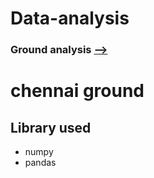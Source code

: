 # Data-analysis 
###  Ground analysis [-->](https://github.com/ganeshpython/Data-analysis/blob/main/ipl%20ground%20analysis.ipynb)
# chennai ground
 
## Library used 
- numpy 
- pandas
